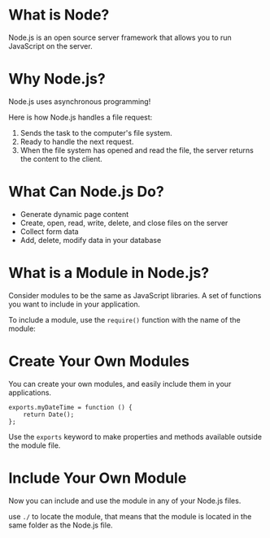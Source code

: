 # What is Node?
Node.js is an open source server framework that allows you to run JavaScript on the server. 

# Why Node.js?
Node.js uses asynchronous programming! 

Here is how Node.js handles a file request:

1. Sends the task to the computer's file system.
2. Ready to handle the next request.
3. When the file system has opened and read the file, the server returns the content to the client.

# What Can Node.js Do?
+ Generate dynamic page content
+ Create, open, read, write, delete, and close files on the server
+ Collect form data
+ Add, delete, modify data in your database

# What is a Module in Node.js?
Consider modules to be the same as JavaScript libraries. A set of functions you want to include in your application.

To include a module, use the ```require()``` function with the name of the module:

# Create Your Own Modules
You can create your own modules, and easily include them in your applications.
```
exports.myDateTime = function () {
    return Date();
};
```

Use the ```exports``` keyword to make properties and methods available outside the module file.

# Include Your Own Module
Now you can include and use the module in any of your Node.js files.

use ```./``` to locate the module, that means that the module is located in the same folder as the Node.js file.
